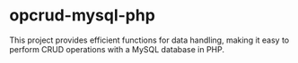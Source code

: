 # opcrud-mysql-php
This project provides efficient functions for data handling, making it easy to perform CRUD operations with a MySQL database in PHP.
